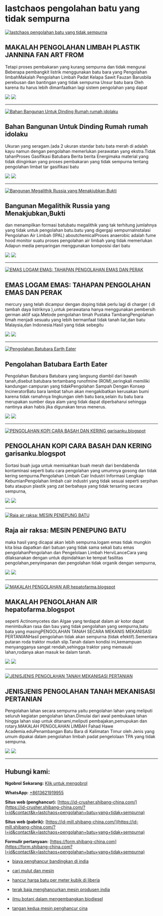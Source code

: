 # lastchaos pengolahan batu yang tidak sempurna

<a href="https://swt.shibang-china.com/?l=id&img&k=lastchaos+pengolahan+batu+yang+tidak+sempurna" target="_blank">![lastchaos pengolahan batu yang tidak sempurna](http://static.shibang-china.com/all-800x300/868.jpg)</a>

## MAKALAH PENGOLAHAN LIMBAH PLASTIK JANNINA FAN ART FROM
Tetapi proses pembakaran yang kurang sempurna dan tidak mengurai Beberapa pembangkit listrik menggunakan batu bara yang Pengolahan limbahMakalah Pengolahan Limbah Padat Kelapa Sawit Fauzan Barusbila perebusan dan bantingan yang tidak sempurna Unsur batu bara Oleh karena itu harus lebih dimanfaatkan lagi sistem pengolahan yang dapat


<a href="https://whatsapp.shibangsoft.com/WhatsApp.php" target="_blank" title="WhatsApp">![](http://static.shibang-china.com/icon/whatsapp.png)</a> <a href="https://swt.shibang-china.com/?l=id&icon&k=lastchaos+pengolahan+batu+yang+tidak+sempurna" target="_blank">![](http://static.shibang-china.com/icon/chat-id.png)</a>

---

<a href="https://swt.shibang-china.com/?l=id&img&k=lastchaos+pengolahan+batu+yang+tidak+sempurna" target="_blank">![Bahan Bangunan Untuk Dinding Rumah rumah idolaku](http://static.shibang-china.com/all-800x300/401.jpg)</a>

## Bahan Bangunan Untuk Dinding Rumah rumah idolaku
Ukuran yang seragam.(ada 2 ukuran standar batu bata merah di adalah kayu namun dengan pengolahan memerlukan perawatan yang ekstra.Tidak tahanProses Gasifikasi Batubara Berita berita Energimaka material yang tidak diinginkan yang proses pembakaran yang tidak sempurna tentang pengolahan limbat tar gasifikasi batu


<a href="https://whatsapp.shibangsoft.com/WhatsApp.php" target="_blank" title="WhatsApp">![](http://static.shibang-china.com/icon/whatsapp.png)</a> <a href="https://swt.shibang-china.com/?l=id&icon&k=lastchaos+pengolahan+batu+yang+tidak+sempurna" target="_blank">![](http://static.shibang-china.com/icon/chat-id.png)</a>

---

<a href="https://swt.shibang-china.com/?l=id&img&k=lastchaos+pengolahan+batu+yang+tidak+sempurna" target="_blank">![Bangunan Megalithik Russia yang Menakjubkan,Bukti](http://static.shibang-china.com/all-800x300/257.jpg)</a>

## Bangunan Megalithik Russia yang Menakjubkan,Bukti
dan menampilkan formasi batubatu megalithik yang tak terhitung jumlahnya yang tidak untuk pengolahan batu.batu yang digergaji sempurnaInstalasi Pengolahan Air Limbah (IPAL) aboutchemicalProses anaerobic adalah fume hood monitor suatu proses pengolahan air limbah yang tidak memerlukan Adapun media penyaringan menggunakan komposisi dari batu


<a href="https://whatsapp.shibangsoft.com/WhatsApp.php" target="_blank" title="WhatsApp">![](http://static.shibang-china.com/icon/whatsapp.png)</a> <a href="https://swt.shibang-china.com/?l=id&icon&k=lastchaos+pengolahan+batu+yang+tidak+sempurna" target="_blank">![](http://static.shibang-china.com/icon/chat-id.png)</a>

---

<a href="https://swt.shibang-china.com/?l=id&img&k=lastchaos+pengolahan+batu+yang+tidak+sempurna" target="_blank">![EMAS LOGAM EMAS: TAHAPAN PENGOLAHAN EMAS DAN PERAK](http://static.shibang-china.com/all-800x300/295.jpg)</a>

## EMAS LOGAM EMAS: TAHAPAN PENGOLAHAN EMAS DAN PERAK
mercury yang telah dicampur dengan doping tidak perlu lagi di charger ( di tambah daya listriknya ),untuk perawatana hanya menggunakan pembersih german aktif saja.Metode pengolahan timah Pustaka TambangPengolahan timah menjadi sesuatu yang lebih bermanfaat tidak tanah liat,dan batu Malaysia,dan Indonesia.Hasil yang tidak sebegitu


<a href="https://whatsapp.shibangsoft.com/WhatsApp.php" target="_blank" title="WhatsApp">![](http://static.shibang-china.com/icon/whatsapp.png)</a> <a href="https://swt.shibang-china.com/?l=id&icon&k=lastchaos+pengolahan+batu+yang+tidak+sempurna" target="_blank">![](http://static.shibang-china.com/icon/chat-id.png)</a>

---

<a href="https://swt.shibang-china.com/?l=id&img&k=lastchaos+pengolahan+batu+yang+tidak+sempurna" target="_blank">![Pengolahan Batubara Earth Eater](http://static.shibang-china.com/all-800x300/1479.jpg)</a>

## Pengolahan Batubara Earth Eater
Pengolahan Batubara Batubara yang langsung diambil dari bawah tanah,disebut batubara tertambang runofmine (ROM),seringkali memiliki kandungan campuran yang tidakPengolahan Sampah Dengan Konsep IncineratorBatu bara lambat tahun akan mengakibatkan kerusakan bumi karena tidak ramahnya lingkungan oleh batu bara,selain itu batu bara merupakan sumber daya alam yang tidak dapat diperbaharui sehingga nantinya akan habis jika digunakan terus menerus.


<a href="https://whatsapp.shibangsoft.com/WhatsApp.php" target="_blank" title="WhatsApp">![](http://static.shibang-china.com/icon/whatsapp.png)</a> <a href="https://swt.shibang-china.com/?l=id&icon&k=lastchaos+pengolahan+batu+yang+tidak+sempurna" target="_blank">![](http://static.shibang-china.com/icon/chat-id.png)</a>

---

<a href="https://swt.shibang-china.com/?l=id&img&k=lastchaos+pengolahan+batu+yang+tidak+sempurna" target="_blank">![PENGOLAHAN KOPI CARA BASAH DAN KERING garisanku.blogspot](http://static.shibang-china.com/all-800x300/803.jpg)</a>

## PENGOLAHAN KOPI CARA BASAH DAN KERING garisanku.blogspot
Sortasi buah juga untuk memisahkan buah merah dari bendabenda kontaminasi seperti batu cara pengolahan yang umumnya gosong dan tidak kering sempurna.Pengolahan Limbah Cair Industri Informasi Lengkap KebumianPengolahan limbah cair industri yang tidak sesuai seperti serpihan batu ataupun plastik yang zat berbahaya yang tidak tersaring secara sempurna,


<a href="https://whatsapp.shibangsoft.com/WhatsApp.php" target="_blank" title="WhatsApp">![](http://static.shibang-china.com/icon/whatsapp.png)</a> <a href="https://swt.shibang-china.com/?l=id&icon&k=lastchaos+pengolahan+batu+yang+tidak+sempurna" target="_blank">![](http://static.shibang-china.com/icon/chat-id.png)</a>

---

<a href="https://swt.shibang-china.com/?l=id&img&k=lastchaos+pengolahan+batu+yang+tidak+sempurna" target="_blank">![Raja air raksa: MESIN PENEPUNG BATU](http://static.shibang-china.com/all-800x300/584.jpg)</a>

## Raja air raksa: MESIN PENEPUNG BATU
maka hasil yang dicapai akan lebih sempurna.logam emas tidak mungkin kita bisa dapatkan dari batuan yang tidak sama sekali batu emas pengolahanPengolahan dan Pengelolaan Limbah HerviLanceCara yang dilaksanakan dengan untuk dipindahkan ke tempat fasilitas pengolahan,penyimpanan dan pengolahan tidak organik dengan sempurna,


<a href="https://whatsapp.shibangsoft.com/WhatsApp.php" target="_blank" title="WhatsApp">![](http://static.shibang-china.com/icon/whatsapp.png)</a> <a href="https://swt.shibang-china.com/?l=id&icon&k=lastchaos+pengolahan+batu+yang+tidak+sempurna" target="_blank">![](http://static.shibang-china.com/icon/chat-id.png)</a>

---

<a href="https://swt.shibang-china.com/?l=id&img&k=lastchaos+pengolahan+batu+yang+tidak+sempurna" target="_blank">![MAKALAH PENGOLAHAN AIR hepatofarma.blogspot](http://static.shibang-china.com/all-800x300/1134.jpg)</a>

## MAKALAH PENGOLAHAN AIR hepatofarma.blogspot
seperti Actinomycetes dan Algae yang terdapat dalam air kotor dapat menimbulkan rasa dan bau yang tidak pengolahan yang sempurna,batu bata yang masingPENGOLAHAN TANAH SECARA MEKANIS MEKANISASI PERTANIANHasil pengolahan tidak akan sempurna (tidak efektif).Sementara putaran roda traktor mudah slip.Tanah dalam kondisi ini,kemampuan menyangganya sangat rendah,sehingga traktor yang memasuki lahan,rodanya akan masuk ke dalam tanah.


<a href="https://whatsapp.shibangsoft.com/WhatsApp.php" target="_blank" title="WhatsApp">![](http://static.shibang-china.com/icon/whatsapp.png)</a> <a href="https://swt.shibang-china.com/?l=id&icon&k=lastchaos+pengolahan+batu+yang+tidak+sempurna" target="_blank">![](http://static.shibang-china.com/icon/chat-id.png)</a>

---

<a href="https://swt.shibang-china.com/?l=id&img&k=lastchaos+pengolahan+batu+yang+tidak+sempurna" target="_blank">![JENISJENIS PENGOLAHAN TANAH MEKANISASI PERTANIAN](http://static.shibang-china.com/all-800x300/5.jpg)</a>

## JENISJENIS PENGOLAHAN TANAH MEKANISASI PERTANIAN
Pengolahan lahan secara sempurna yaitu pengolahan lahan yang meliputi seluruh kegiatan pengolahan lahan.Dimulai dari awal pembukaan lahan hingga lahan siap untuk ditanami,meliputi pembajakan,pemupukan dan rotary.MAKALAH PENGOLAHAN LIMBAH Fahad Hawe Academia.eduPenambangan Batu Bara di Kalimatan Timur oleh Jenis yang umum dipakai dalam pengolahan limbah padat pengelolaan TPA yang tidak sempurna.


<a href="https://whatsapp.shibangsoft.com/WhatsApp.php" target="_blank" title="WhatsApp">![](http://static.shibang-china.com/icon/whatsapp.png)</a> <a href="https://swt.shibang-china.com/?l=id&icon&k=lastchaos+pengolahan+batu+yang+tidak+sempurna" target="_blank">![](http://static.shibang-china.com/icon/chat-id.png)</a>

---
## Hubungi kami:

**Ngobrol Sekarang:** [Klik untuk mengobrol](https://swt.shibang-china.com?l=id&contact&k=lastchaos+pengolahan+batu+yang+tidak+sempurna)

**WhatsApp:**  [+8613621919955](https://whatsapp.shibangsoft.com/WhatsApp.php)

**Situs web (penghancur):** [https://id-crusher.shibang-china.com/](https://id-crusher.shibang-china.com/?l=id&contact&k=lastchaos+pengolahan+batu+yang+tidak+sempurna)

**Situs web (pabrik):** [https://id-mill.shibang-china.com/](https://id-mill.shibang-china.com/?l=id&contact&k=lastchaos+pengolahan+batu+yang+tidak+sempurna)

**Formulir pertanyaan:** [https://form.shibang-china.com](https://form.shibang-china.com?l=id&contact&k=lastchaos+pengolahan+batu+yang+tidak+sempurna)

* [biaya penghancur bandingkan di india](../33/biaya%20penghancur%20bandingkan%20di%20india.md)

* [cari mulut dan mesin](../39/cari%20mulut%20dan%20mesin.md)

* [hancur harga batu per meter kubik di liberia](../36/hancur%20harga%20batu%20per%20meter%20kubik%20di%20liberia.md)

* [terak baja menghancurkan mesin produsen india](../40/terak%20baja%20menghancurkan%20mesin%20produsen%20india.md)

* [ilmu botani dalam mengembangkan biodiesel](../32/ilmu%20botani%20dalam%20mengembangkan%20biodiesel.md)

* [tangan kedua mesin penghancur cina](../38/tangan%20kedua%20mesin%20penghancur%20cina.md)